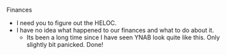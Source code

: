 
Finances
- I need you to figure out the HELOC. 
- I have no idea what happened to our finances and what to do about it.
	- Its been a long time since I have seen YNAB look quite like this. Only slightly bit panicked.
Done!

